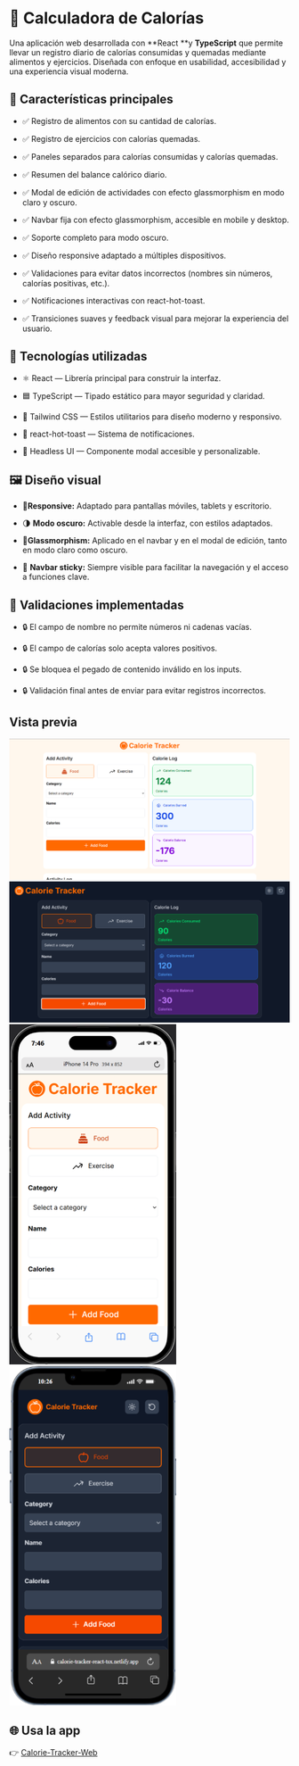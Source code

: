 # 🥗 Calculadora de Calorías
Una aplicación web desarrollada con **React **y **TypeScript** que permite llevar un registro diario de calorías consumidas y quemadas mediante alimentos y ejercicios. Diseñada con enfoque en usabilidad, accesibilidad y una experiencia visual moderna.


## 🚀 Características principales
- ✅ Registro de alimentos con su cantidad de calorías.

- ✅ Registro de ejercicios con calorías quemadas.

- ✅ Paneles separados para calorías consumidas y calorías quemadas.

- ✅ Resumen del balance calórico diario.

- ✅ Modal de edición de actividades con efecto glassmorphism en modo claro y oscuro.

- ✅ Navbar fija con efecto glassmorphism, accesible en mobile y desktop.

- ✅ Soporte completo para modo oscuro.

- ✅ Diseño responsive adaptado a múltiples dispositivos.

- ✅ Validaciones para evitar datos incorrectos (nombres sin números, calorías positivas, etc.).

- ✅ Notificaciones interactivas con react-hot-toast.

- ✅ Transiciones suaves y feedback visual para mejorar la experiencia del usuario.

## 🧩 Tecnologías utilizadas
- ⚛️ React — Librería principal para construir la interfaz.

- 🟦 TypeScript — Tipado estático para mayor seguridad y claridad.

- 🎨 Tailwind CSS — Estilos utilitarios para diseño moderno y responsivo.

- 🔔 react-hot-toast — Sistema de notificaciones.

- 🧠 Headless UI — Componente modal accesible y personalizable.

## 🖼️ Diseño visual
- 📱**Responsive:** Adaptado para pantallas móviles, tablets y escritorio.

- 🌗 **Modo oscuro:** Activable desde la interfaz, con estilos adaptados.

- 🧊**Glassmorphism:** Aplicado en el navbar y en el modal de edición, tanto en modo claro como oscuro.

- 📌 **Navbar sticky:** Siempre visible para facilitar la navegación y el acceso a funciones clave.

## 🧪 Validaciones implementadas
- 🔒 El campo de nombre no permite números ni cadenas vacías.

- 🔒 El campo de calorías solo acepta valores positivos.

- 🔒 Se bloquea el pegado de contenido inválido en los inputs.

- 🔒 Validación final antes de enviar para evitar registros incorrectos.

##   Vista previa
![calorie-tracker-desktop-design](/public/calorie-tracker-desktop-design.png)
![calorie-tracker-darkmode-desktop-design](/public/desktop-darkmode.png)
<img src="./public/calorie-tracker-mobile-design.png" alt="Diseño móvil" width="300" />
<img src="./public/calorie-tracker-darkmode-mobile.png" alt="Diseño móvil" width="300" />
## 🌐 Usa la app
👉 [Calorie-Tracker-Web](http://https://calorie-tracker-react-tsx.netlify.app/ "Calorie-Tracker-Web")

